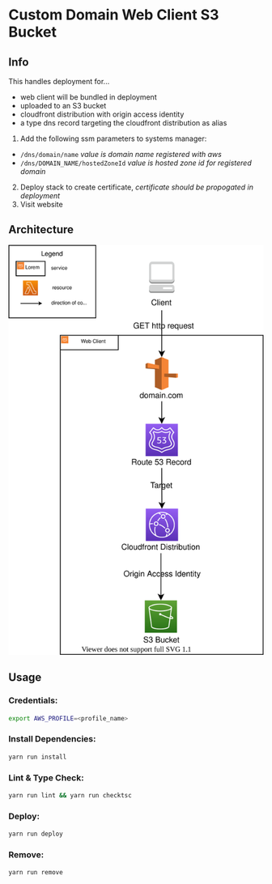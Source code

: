 # Custom Domain Web Client S3 Bucket

## Info 

This handles deployment for...
- web client will be bundled in deployment
- uploaded to an S3 bucket
- cloudfront distribution with origin access identity
- a type dns record targeting the cloudfront distribution as alias

1. Add the following ssm parameters to systems manager:

- `/dns/domain/name` *value is domain name registered with aws*
- `/dns/DOMAIN_NAME/hostedZoneId` *value is hosted zone id for registered domain*

2. Deploy stack to create certificate, *certificate should be propogated in deployment*
3. Visit website

## Architecture

<p align="center">
  <img src="/architecture-diagram.drawio.svg" />
</p>

## Usage 

### Credentials:
```bash
export AWS_PROFILE=<profile_name>
```

### Install Dependencies:

```bash
yarn run install
```

### Lint & Type Check:

```bash
yarn run lint && yarn run checktsc
```


### Deploy:

```bash
yarn run deploy
```

### Remove:

```bash
yarn run remove
```
